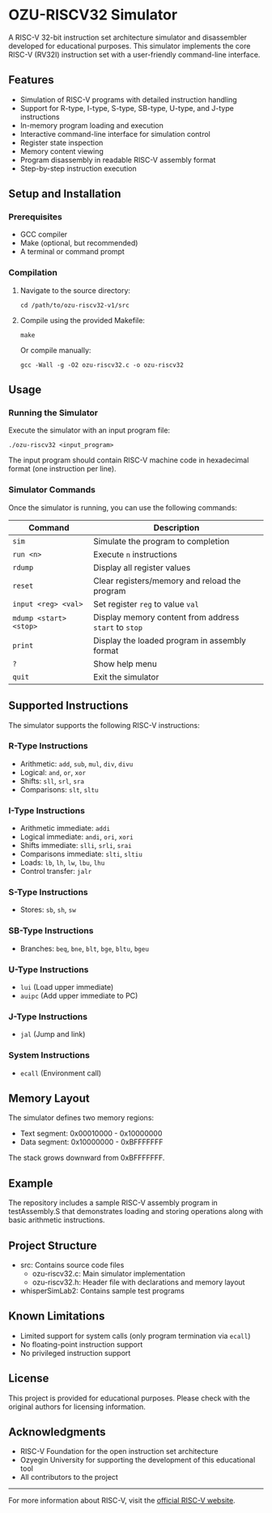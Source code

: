 # OZU-RISCV32 Simulator

A RISC-V 32-bit instruction set architecture simulator and disassembler developed for educational purposes. This simulator implements the core RISC-V (RV32I) instruction set with a user-friendly command-line interface.

## Features

- Simulation of RISC-V programs with detailed instruction handling
- Support for R-type, I-type, S-type, SB-type, U-type, and J-type instructions
- In-memory program loading and execution
- Interactive command-line interface for simulation control
- Register state inspection
- Memory content viewing
- Program disassembly in readable RISC-V assembly format
- Step-by-step instruction execution

## Setup and Installation

### Prerequisites

- GCC compiler
- Make (optional, but recommended)
- A terminal or command prompt

### Compilation

1. Navigate to the source directory:
   ```
   cd /path/to/ozu-riscv32-v1/src
   ```

2. Compile using the provided Makefile:
   ```
   make
   ```
   
   Or compile manually:
   ```
   gcc -Wall -g -O2 ozu-riscv32.c -o ozu-riscv32
   ```

## Usage

### Running the Simulator

Execute the simulator with an input program file:

```
./ozu-riscv32 <input_program>
```

The input program should contain RISC-V machine code in hexadecimal format (one instruction per line).

### Simulator Commands

Once the simulator is running, you can use the following commands:

| Command | Description |
|---------|-------------|
| `sim` | Simulate the program to completion |
| `run <n>` | Execute `n` instructions |
| `rdump` | Display all register values |
| `reset` | Clear registers/memory and reload the program |
| `input <reg> <val>` | Set register `reg` to value `val` |
| `mdump <start> <stop>` | Display memory content from address `start` to `stop` |
| `print` | Display the loaded program in assembly format |
| `?` | Show help menu |
| `quit` | Exit the simulator |

## Supported Instructions

The simulator supports the following RISC-V instructions:

### R-Type Instructions
- Arithmetic: `add`, `sub`, `mul`, `div`, `divu`
- Logical: `and`, `or`, `xor`
- Shifts: `sll`, `srl`, `sra`
- Comparisons: `slt`, `sltu`

### I-Type Instructions
- Arithmetic immediate: `addi`
- Logical immediate: `andi`, `ori`, `xori`
- Shifts immediate: `slli`, `srli`, `srai`
- Comparisons immediate: `slti`, `sltiu`
- Loads: `lb`, `lh`, `lw`, `lbu`, `lhu`
- Control transfer: `jalr`

### S-Type Instructions
- Stores: `sb`, `sh`, `sw`

### SB-Type Instructions
- Branches: `beq`, `bne`, `blt`, `bge`, `bltu`, `bgeu`

### U-Type Instructions
- `lui` (Load upper immediate)
- `auipc` (Add upper immediate to PC)

### J-Type Instructions
- `jal` (Jump and link)

### System Instructions
- `ecall` (Environment call)

## Memory Layout

The simulator defines two memory regions:
- Text segment: 0x00010000 - 0x10000000
- Data segment: 0x10000000 - 0xBFFFFFFF

The stack grows downward from 0xBFFFFFFF.

## Example

The repository includes a sample RISC-V assembly program in testAssembly.S that demonstrates loading and storing operations along with basic arithmetic instructions.

## Project Structure

- src: Contains source code files
  - ozu-riscv32.c: Main simulator implementation
  - ozu-riscv32.h: Header file with declarations and memory layout
- whisperSimLab2: Contains sample test programs

## Known Limitations

- Limited support for system calls (only program termination via `ecall`)
- No floating-point instruction support
- No privileged instruction support

## License

This project is provided for educational purposes. Please check with the original authors for licensing information.

## Acknowledgments

- RISC-V Foundation for the open instruction set architecture
- Ozyegin University for supporting the development of this educational tool
- All contributors to the project

---

For more information about RISC-V, visit the [official RISC-V website](https://riscv.org/).